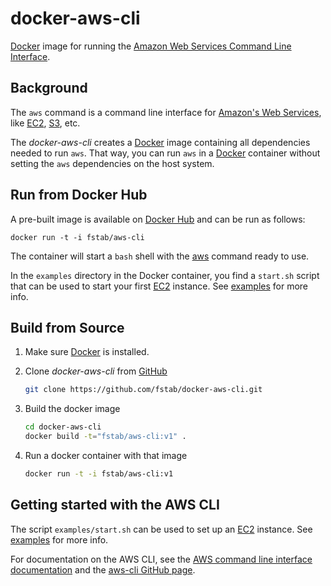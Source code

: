 docker-aws-cli
==============

[Docker](https://docker.io) image for running the [Amazon Web Services Command Line Interface](http://aws.amazon.com/cli/).

Background
----------

The `aws` command is a command line interface for [Amazon's Web Services](http://aws.amazon.com),
like [EC2](http://aws.amazon.com/ec2), [S3](http://aws.amazon.com/s3/), etc.

The _docker-aws-cli_ creates a [Docker](https://docker.io) image containing all dependencies needed to run `aws`. That way, you can run `aws` in a [Docker](https://docker.io) container without setting the `aws` dependencies on the host system.

Run from Docker Hub
-------------------

A pre-built image is available on [Docker Hub](https://registry.hub.docker.com/u/fstab/aws-cli) and can be run as follows:

    docker run -t -i fstab/aws-cli

The container will start a `bash` shell with the [aws](http://docs.aws.amazon.com/cli/latest/reference/) command ready to use.

In the `examples` directory in the Docker container, you find a `start.sh` script that can be used
to start your first [EC2](http://aws.amazon.com/ec2) instance. See [examples](examples) for more info.

Build from Source
-----------------

1. Make sure [Docker](https://www.docker.com) is installed.
3. Clone _docker-aws-cli_ from [GitHub](https://github.com/fstab/docker-aws-cli)

   ```bash
   git clone https://github.com/fstab/docker-aws-cli.git
   ```
4. Build the docker image

   ```bash
   cd docker-aws-cli
   docker build -t="fstab/aws-cli:v1" .
   ```

5. Run a docker container with that image

   ```bash
   docker run -t -i fstab/aws-cli:v1
   ```

Getting started with the AWS CLI
--------------------------------

The script `examples/start.sh` can be used to set up an [EC2](http://aws.amazon.com/ec2) instance. See [examples](examples) for more info.

For documentation on the AWS CLI, see the [AWS command line interface documentation](http://aws.amazon.com/documentation/cli/) and the [aws-cli GitHub page](https://github.com/aws/aws-cli).
